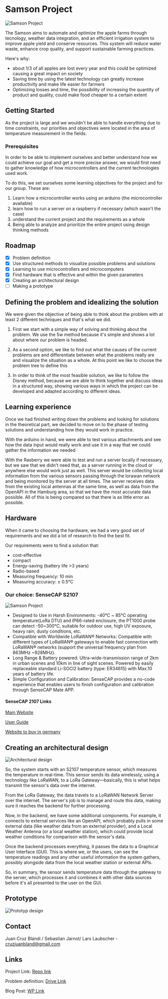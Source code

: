 # Samson Project

![Samson Project](./images/samsonLogo.PNG)

The Samson aims to automate and optimize the apple farms through tecnology, weather data integration, and an efficient irrigation system to improve apple yield and conserve resources. This system will reduce water waste, enhance crop quality, and support sustainable farming practices.

Here's why:
* about 1/3 of all apples are lost every year and this could be optimized causing a great impact on society
* Saving time by using the latest technology can greatly increase productivity and make life easier for farmers
* Optimizing losses and time, the possibility of increasing the quantity of product and quality, could make food cheaper to a certain extent


<!-- GETTING STARTED -->
## Getting Started

As the project is large and we wouldn't be able to handle everything due to time constraints, our priorities and objectives were located in the area of temperature measurement in the fields.

### Prerequisites

In order to be able to implement ourselves and better understand how we could achieve our goal and get a more precise answer, we would first need to gather knowledge of how microcontrollers and the current technologies used work.

To do this, we set ourselves some learning objectives for the project and for our group. These are:

1. Learn how a microcontroller works using an arduino (the microcontroller available)
2. learn how to run a server on a raspberry if necessary (which wasn't the case)
3. understand the current project and the requirements as a whole
4. Being able to analyze and prioritize the entire project using design thinking methods


<!-- ROADMAP -->
## Roadmap

- [x] Problem definition
- [x] Use structured methods to visualize possible problems and solutions
- [x] Learning to use microcontrollers and microcomputers
- [x] Find hardware that is effective and within the given parameters
- [x] Creating an architectural design
- [ ] Making a prototype

<!-- DEFINITION AND IDEALIZATION -->
## Defining the problem and idealizing the solution

We were given the objective of being able to think about the problem with at least 2 different techniques and that's what we did.

1. First we start with a simple way of solving and thinking about the problem. We use the 5w method because it's simple and shows a lot about where our problem is headed.

2. As a second option, we like to find out what the causes of the current problems are and differentiate between what the problems really are and visualize the situation as a whole. At this point we like to choose the problem tree to define this

3. In order to think of the most feasible solution, we like to follow the Disney method, because we are able to think together and discuss ideas in a structured way, showing various ways in which the project can be developed and adapted according to different ideas.

   
<!-- LEARNING EXPERIENCE -->
## Learning experience

Once we had finished writing down the problems and looking for solutions in the theoretical part, we decided to move on to the phase of testing solutions and understanding how they would work in practice.

With the arduino in hand, we were able to test various attachments and see how the data input would really work and use it in a way that we could gather the information we needed

With the Rasberry we were able to test and run a server locally if necessary, but we saw that we didn't need that, as a server running in the cloud or anywhere else would work just as well. This server would be collecting local information from the various sensors passing through the lorawan network and being monitored by the server at all times. The server receives data from the existing local antennas at the same time, as well as data from the OpenAPI in the Hamburg area, so that we have the most accurate data possible. All of this is being compared so that there is as little error as possible.

## Hardware

When it came to choosing the hardware, we had a very good set of requirements and we did a lot of research to find the best fit.

Our requirements were to find a solution that:

- cost-effective
- compact
- Energy-saving (battery life  >3 years)
- Radio-based
- Measuring frequency: 10 min
- Measuring accuracy: ± 0.5°C


### Our choice: SenseCAP S2107
![Samson Project](./images/senseCapSensor.PNG)

- Designed to Use in Harsh Environments: -40℃ ~ 85℃ operating temperature(LoRa DTU) and IP66-rated enclosure, the PT1000 probe can detect -50~300℃, suitable for outdoor use, high UV exposure, heavy rain, dusty conditions, etc.
- Compatible with Worldwide LoRaWAN® Networks: Compatible with different types of LoRaWAN® gateways to enable fast connection with LoRaWAN® networks (support the universal frequency plan from 863MHz ~928MHz).
- Long Range & Battery powered: Ultra-wide-transmission range of 2km in urban scenes and 10km in line of sight scenes. Powered by easily replaceable standard Li-SOCl2 battery (type: ER34615) with Max.10 years of battery life.
- Simple Configuration and Calibration: SenseCAP provides a no-code experience that enables users to finish configuration and calibration through SenseCAP Mate APP.


#### SenseCAP 2107 Links

[Main Website](https://www.seeedstudio.com/SenseCAP-S2107-Temperature-Sensor-p-5807.html)

[User Guide](https://wiki.seeedstudio.com/SenseCAP_S2107/)

[Website to buy in germany](https://www.antratek.de/sensecap-s2107-lorawan-temperature-sensor-with-pt1000)

## Creating an architectural design

![Architectural design](./images/softwareArchitecture.PNG)

So, the system starts with an S2107 temperature sensor, which measures the temperature in real-time. This sensor sends its data wirelessly, using a technology like LoRaWAN, to a LoRa Gateway—basically, this is what helps transmit the sensor's data over the internet.

From the LoRa Gateway, the data travels to a LoRaWAN Network Server over the internet. The server's job is to manage and route this data, making sure it reaches the backend for further processing.

Now, in the backend, we have some additional components. For example, it connects to external services like an OpenAPI, which probably pulls in some external data (like weather data from an external provider), and a Local Weather Antenna (or a local weather station), which could provide local weather conditions for comparison with the sensor's data.

Once the backend processes everything, it passes the data to a Graphical User Interface (GUI). This is where we, or the users, can see the temperature readings and any other useful information the system gathers, possibly alongside data from the local weather station or external APIs.

So, in summary, the sensor sends temperature data through the gateway to the server, which processes it and combines it with other data sources before it's all presented to the user on the GUI.

## Prototype

![Prototyp design](./images/prototypDesign.PNG)

<!-- CONTACT -->
## Contact

Juan Cruz Blandi / Sebastian Jarnot/ Lars Laubscher - cruzjuanbland@gmail.com

<!-- LINKS -->
## Links

Project Link: [Repo link](https://github.com/FOrDunn/Bili-Hackaton)

Problem definition: [Drive Link](https://onedrive.live.com/edit?id=7FA99F1BEC275713!s1bb753fc09504a9fb29d8feb43986fa3&resid=7FA99F1BEC275713!s1bb753fc09504a9fb29d8feb43986fa3&cid=7fa99f1bec275713&ithint=file%2Cdocx&redeem=aHR0cHM6Ly8xZHJ2Lm1zL3cvYy83ZmE5OWYxYmVjMjc1NzEzL0VmeFR0eHRRQ1o5S3NwMlA2ME9ZYjZNQlFMZm0wamtxZ1NiRnpXbWFPMjJmU1E_ZT1hMVgwWWQ&migratedtospo=true&wdo=2)

Blog Post: [WP Link](https://www.designentrepreneurshipworkshop.org/2024/10/13/revolutionizing-apple-farming-with-the-samson-project-a-technological-approach/)


